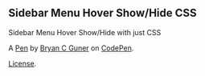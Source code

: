 Sidebar Menu Hover Show/Hide CSS
--------------------------------
Sidebar Menu Hover Show/Hide with just CSS

A [Pen](https://codepen.io/bgoonz/pen/PoEXVvO) by [Bryan C Guner](https://codepen.io/bgoonz) on [CodePen](https://codepen.io).

[License](https://codepen.io/license/pen/PoEXVvO).
